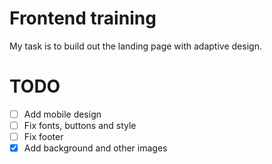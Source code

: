 # Frontend training

My task is to build out the landing page with adaptive design.

# TODO
- [ ] Add mobile design
- [ ] Fix fonts, buttons and style
- [ ] Fix footer
- [x] Add background and other images